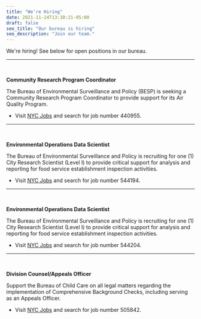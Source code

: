 ```yaml
---
title: "We're Hiring"
date: 2021-11-24T13:30:21-05:00
draft: false
seo_title: "Our bureau is hiring"
seo_description: "Join our team."
---
```


We're hiring! See below for open positions in our bureau.

---
<br>

**Community Research Program Coordinator**

The Bureau of Environmental Surveillance and Policy (BESP) is seeking a Community Research Program Coordinator to provide support for its Air Quality Program.
- Visit [NYC Jobs](https://www1.nyc.gov/jobs/index.page) and search for job number 440955.

---
<br>

**Environmental Operations Data Scientist**

The Bureau of Environmental Surveillance and Policy is recruiting for one (1) City Research Scientist (Level I) to provide critical support for analysis and reporting for food service establishment inspection activities.
- Visit [NYC Jobs](https://www1.nyc.gov/jobs/index.page) and search for job number 544194.

---
<br>

**Environmental Operations Data Scientist**

The Bureau of Environmental Surveillance and Policy is recruiting for one (1) City Research Scientist (Level I) to provide critical support for analysis and reporting for food service establishment inspection activities.
- Visit [NYC Jobs](https://www1.nyc.gov/jobs/index.page) and search for job number 544204.

---
<br>

**Division Counsel/Appeals Officer**

Support the Bureau of Child Care on all legal matters regarding the implementation of Comprehensive Background Checks, including serving as an Appeals Officer.
- Visit [NYC Jobs](https://www1.nyc.gov/jobs/index.page) and search for job number 505842.
